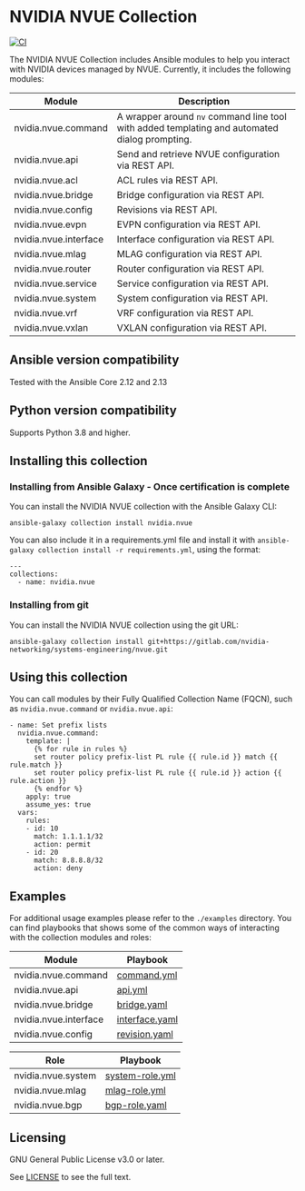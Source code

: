 # NVIDIA NVUE Collection


[![CI](https://gitlab.com/nvidia-networking/systems-engineering/nvue/badges/main/pipeline.svg)](https://gitlab.com/nvidia-networking/systems-engineering/nvue/-/pipelines?scope=branches)

The NVIDIA NVUE Collection includes Ansible modules to help you interact with NVIDIA devices managed by NVUE. Currently, it includes the following modules:

| Module | Description |
| ------ | ----------  |
| nvidia.nvue.command | A wrapper around `nv` command line tool with added templating and automated dialog prompting. | 
| nvidia.nvue.api | Send and retrieve NVUE configuration via REST API. | 
| nvidia.nvue.acl | ACL rules via REST API. | 
| nvidia.nvue.bridge | Bridge configuration via REST API. | 
| nvidia.nvue.config | Revisions via REST API. | 
| nvidia.nvue.evpn | EVPN configuration via REST API. | 
| nvidia.nvue.interface | Interface configuration via REST API. | 
| nvidia.nvue.mlag | MLAG configuration via REST API. | 
| nvidia.nvue.router | Router configuration via REST API. | 
| nvidia.nvue.service | Service configuration via REST API. | 
| nvidia.nvue.system | System configuration via REST API. | 
| nvidia.nvue.vrf | VRF configuration via REST API. | 
| nvidia.nvue.vxlan | VXLAN configuration via REST API. | 

## Ansible version compatibility

Tested with the Ansible Core 2.12 and 2.13

## Python version compatibility

Supports Python 3.8 and higher.

## Installing this collection

### Installing from Ansible Galaxy - Once certification is complete

You can install the NVIDIA NVUE collection with the Ansible Galaxy CLI:

```
ansible-galaxy collection install nvidia.nvue
```

You can also include it in a requirements.yml file and install it with `ansible-galaxy collection install -r requirements.yml`, using the format:

```
---
collections:
  - name: nvidia.nvue
```

### Installing from git

You can install the NVIDIA NVUE collection using the git URL:

```
ansible-galaxy collection install git+https://gitlab.com/nvidia-networking/systems-engineering/nvue.git
```

## Using this collection

You can call modules by their Fully Qualified Collection Name (FQCN), such as `nvidia.nvue.command` or `nvidia.nvue.api`:


```
- name: Set prefix lists
  nvidia.nvue.command: 
    template: |
      {% for rule in rules %}
      set router policy prefix-list PL rule {{ rule.id }} match {{ rule.match }}
      set router policy prefix-list PL rule {{ rule.id }} action {{ rule.action }}
      {% endfor %}
    apply: true
    assume_yes: true
  vars:
    rules:
    - id: 10
      match: 1.1.1.1/32
      action: permit
    - id: 20
      match: 8.8.8.8/32
      action: deny
```

## Examples

For additional usage examples please refer to the `./examples` directory. You can find playbooks that shows some of the common ways of interacting with the collection modules and roles:

| Module | Playbook | 
| ------ | ---------|
| nvidia.nvue.command | [command.yml](https://gitlab.com/nvidia-networking/systems-engineering/nvue/-/tree/main/examples/playbooks/examples/playbooks/command.yml) | 
| nvidia.nvue.api | [api.yml](https://gitlab.com/nvidia-networking/systems-engineering/nvue/-/tree/main/examples/playbooks/examples/playbooks/api.yml) | 
| nvidia.nvue.bridge | [bridge.yaml](https://gitlab.com/nvidia-networking/systems-engineering/nvue/-/tree/main/examples/playbooks/examples/playbooks/bridge.yaml) | 
| nvidia.nvue.interface | [interface.yaml](https://gitlab.com/nvidia-networking/systems-engineering/nvue/-/tree/main/examples/playbooks/examples/playbooks/interface.yaml) | 
| nvidia.nvue.config | [revision.yaml](https://gitlab.com/nvidia-networking/systems-engineering/nvue/-/tree/main/examples/playbooks/examples/playbooks/revision.yaml) | 

| Role | Playbook | 
| ------ | ---------|
| nvidia.nvue.system | [system-role.yml](https://gitlab.com/nvidia-networking/systems-engineering/nvue/-/tree/main/examples/playbooks/examples/playbooks/roles/system-role.yml) | 
| nvidia.nvue.mlag | [mlag-role.yml](https://gitlab.com/nvidia-networking/systems-engineering/nvue/-/tree/main/examples/playbooks/examples/playbooks/roles/mlag-role-leaf.yml) | 
| nvidia.nvue.bgp | [bgp-role.yaml](https://gitlab.com/nvidia-networking/systems-engineering/nvue/-/tree/main/examples/playbooks/examples/playbooks/roles/bgp-role-leaf.yml) | 

## Licensing

GNU General Public License v3.0 or later.

See [LICENSE](./LICENSE) to see the full text.
